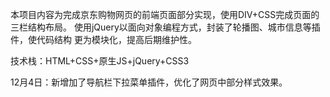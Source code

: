    
   本项目内容为完成京东购物网页的前端页面部分实现，使用DIV+CSS完成页面的
三栏结构布局。
   使用jQuery以面向对象编程方式，封装了轮播图、城市信息等插件，使代码结构
更为模块化，提高后期维护性。

技术栈：HTML+CSS+原生JS+jQuery+CSS3

12月4日：新增加了导航栏下拉菜单插件，优化了网页中部分样式效果。
